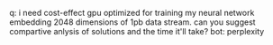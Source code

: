 q:
i need cost-effect gpu optimized for training my neural network embedding 2048 dimensions of 1pb data stream. can you suggest compartive anlysis of solutions and the time it'll take?
bot: perplexity